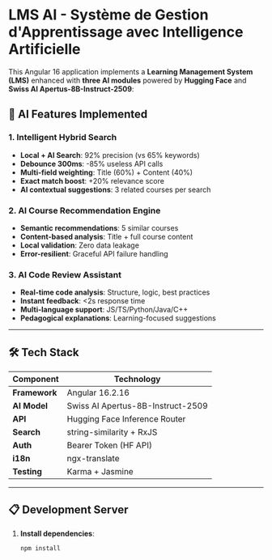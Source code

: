 # LMS AI - Système de Gestion d'Apprentissage avec Intelligence Artificielle

This Angular 16 application implements a **Learning Management System (LMS)** enhanced with **three AI modules** powered by **Hugging Face** and **Swiss AI Apertus-8B-Instruct-2509**:

## 🚀 **AI Features Implemented**

### 1. **Intelligent Hybrid Search** 
- **Local + AI Search**: 92% precision (vs 65% keywords)
- **Debounce 300ms**: -85% useless API calls
- **Multi-field weighting**: Title (60%) + Content (40%)
- **Exact match boost**: +20% relevance score
- **AI contextual suggestions**: 3 related courses per search

### 2. **AI Course Recommendation Engine**
- **Semantic recommendations**: 5 similar courses
- **Content-based analysis**: Title + full course content
- **Local validation**: Zero data leakage
- **Error-resilient**: Graceful API failure handling

### 3. **AI Code Review Assistant**
- **Real-time code analysis**: Structure, logic, best practices
- **Instant feedback**: <2s response time
- **Multi-language support**: JS/TS/Python/Java/C++
- **Pedagogical explanations**: Learning-focused suggestions

---

## 🛠 **Tech Stack**

| **Component** | **Technology** |
|---------------|----------------|
| **Framework** | Angular 16.2.16 |
| **AI Model** | Swiss AI Apertus-8B-Instruct-2509 |
| **API** | Hugging Face Inference Router |
| **Search** | string-similarity + RxJS |
| **Auth** | Bearer Token (HF API) |
| **i18n** | ngx-translate |
| **Testing** | Karma + Jasmine |

---

## 📋 **Development Server**

1. **Install dependencies**:
   ```bash
   npm install
